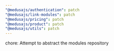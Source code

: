 ```yaml
---
"@medusajs/authentication": patch
"@medusajs/link-modules": patch
"@medusajs/pricing": patch
"@medusajs/product": patch
"@medusajs/utils": patch
---
```


chore: Attempt to abstract the modules repository
